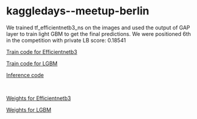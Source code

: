 # kaggledays--meetup-berlin

We trained tf_efficientnetb3_ns on the images and used the output of GAP layer to train light GBM to get the final predictions.
We were positioned 6th in the competition with private LB score: 0.18541

[Train code for Efficientnetb3](b3_training.ipynb)

[Train code for LGBM](lgb_training_b3)

[Inference code](lgb-inf-b3)


</br>


[Weights for Efficientnetb3](https://www.kaggle.com/datasets/darkravager/tf-efficientnet-b3-ns)

[Weights for LGBM](https://www.kaggle.com/datasets/sakshamaggarwal/lgbm-kaggle)





